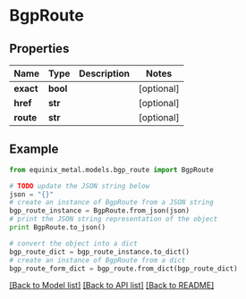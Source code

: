 # BgpRoute


## Properties
Name | Type | Description | Notes
------------ | ------------- | ------------- | -------------
**exact** | **bool** |  | [optional] 
**href** | **str** |  | [optional] 
**route** | **str** |  | [optional] 

## Example

```python
from equinix_metal.models.bgp_route import BgpRoute

# TODO update the JSON string below
json = "{}"
# create an instance of BgpRoute from a JSON string
bgp_route_instance = BgpRoute.from_json(json)
# print the JSON string representation of the object
print BgpRoute.to_json()

# convert the object into a dict
bgp_route_dict = bgp_route_instance.to_dict()
# create an instance of BgpRoute from a dict
bgp_route_form_dict = bgp_route.from_dict(bgp_route_dict)
```
[[Back to Model list]](../README.md#documentation-for-models) [[Back to API list]](../README.md#documentation-for-api-endpoints) [[Back to README]](../README.md)



